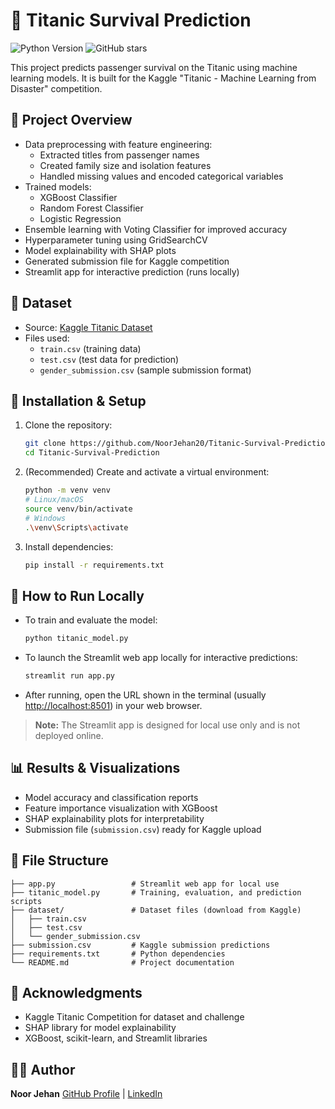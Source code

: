 # 🚢 Titanic Survival Prediction

![Python Version](https://img.shields.io/badge/python-3.8%2B-blue)
![GitHub stars](https://img.shields.io/github/stars/NoorJehan20/Titanic-Survival-Prediction?style=social)

This project predicts passenger survival on the Titanic using machine learning models. It is built for the Kaggle "Titanic - Machine Learning from Disaster" competition.

## 📌 Project Overview

- Data preprocessing with feature engineering:
  - Extracted titles from passenger names
  - Created family size and isolation features
  - Handled missing values and encoded categorical variables
- Trained models:
  - XGBoost Classifier
  - Random Forest Classifier
  - Logistic Regression
- Ensemble learning with Voting Classifier for improved accuracy
- Hyperparameter tuning using GridSearchCV
- Model explainability with SHAP plots
- Generated submission file for Kaggle competition
- Streamlit app for interactive prediction (runs locally)

## 📁 Dataset

- Source: [Kaggle Titanic Dataset](https://www.kaggle.com/c/titanic/data)  
- Files used:
  - `train.csv` (training data)
  - `test.csv` (test data for prediction)
  - `gender_submission.csv` (sample submission format)

## 🧪 Installation & Setup

1. Clone the repository:

   ```bash
   git clone https://github.com/NoorJehan20/Titanic-Survival-Prediction.git
   cd Titanic-Survival-Prediction
   ````

2. (Recommended) Create and activate a virtual environment:

   ```bash
   python -m venv venv
   # Linux/macOS
   source venv/bin/activate
   # Windows
   .\venv\Scripts\activate
   ```

3. Install dependencies:

   ```bash
   pip install -r requirements.txt
   ```

## 🚀 How to Run Locally

* To train and evaluate the model:

  ```bash
  python titanic_model.py
  ```

* To launch the Streamlit web app locally for interactive predictions:

  ```bash
  streamlit run app.py
  ```

* After running, open the URL shown in the terminal (usually [http://localhost:8501](http://localhost:8501)) in your web browser.

> **Note:** The Streamlit app is designed for local use only and is not deployed online.

## 📊 Results & Visualizations

* Model accuracy and classification reports
* Feature importance visualization with XGBoost
* SHAP explainability plots for interpretability
* Submission file (`submission.csv`) ready for Kaggle upload

## 📂 File Structure

```
├── app.py                 # Streamlit web app for local use
├── titanic_model.py       # Training, evaluation, and prediction scripts
├── dataset/               # Dataset files (download from Kaggle)
│   ├── train.csv
│   ├── test.csv
│   └── gender_submission.csv
├── submission.csv         # Kaggle submission predictions
├── requirements.txt       # Python dependencies
└── README.md              # Project documentation
```

## 🙌 Acknowledgments

* Kaggle Titanic Competition for dataset and challenge
* SHAP library for model explainability
* XGBoost, scikit-learn, and Streamlit libraries

## 👩‍💻 Author

**Noor Jehan**
[GitHub Profile](https://github.com/NoorJehan20) | [LinkedIn](www.linkedin.com/in/noor-jehan-5a4161278)
